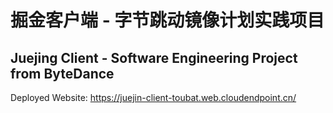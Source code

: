# 掘金客户端 - 字节跳动镜像计划实践项目
## Juejing Client - Software Engineering Project from ByteDance
Deployed Website: https://juejin-client-toubat.web.cloudendpoint.cn/
